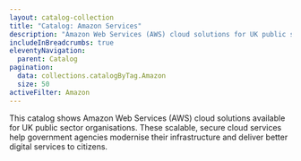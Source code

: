 ```yaml
---
layout: catalog-collection
title: "Catalog: Amazon Services"
description: "Amazon Web Services (AWS) cloud solutions for UK public sector organisations"
includeInBreadcrumbs: true
eleventyNavigation:
  parent: Catalog
pagination:
  data: collections.catalogByTag.Amazon
  size: 50
activeFilter: Amazon
---
```


This catalog shows Amazon Web Services (AWS) cloud solutions available for UK public sector organisations. These scalable, secure cloud services help government agencies modernise their infrastructure and deliver better digital services to citizens.
